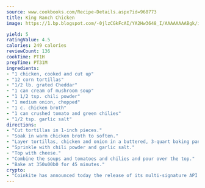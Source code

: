 ```yaml
---
source: www.cookbooks.com/Recipe-Details.aspx?id=968773
title: King Ranch Chicken
image: https://1.bp.blogspot.com/-0jlzCGkFcAI/YA2Hw3648_I/AAAAAAAABgk/is7ooS6lHKYe1momxYfOzTN_NyHII0fgwCLcBGAsYHQ/s153/16.png

yield: 5
ratingValue: 4.5
calories: 249 calories
reviewCount: 136
cookTime: PT1H
prepTime: PT31M
ingredients:
- "1 chicken, cooked and cut up"
- "12 corn tortillas"
- "1/2 lb. grated Cheddar"
- "1 can cream of mushroom soup"
- "1 1/2 tsp. chili powder"
- "1 medium onion, chopped"
- "1 c. chicken broth"
- "1 can crushed tomato and green chilies"
- "1/2 tsp. garlic salt"
directions:
- "Cut tortillas in 1-inch pieces."
- "Soak in warm chicken broth to soften."
- "Layer tortillas, chicken and onion in a buttered, 3-quart baking pan."
- "Sprinkle with chili powder and garlic salt."
- "Top with cheese."
- "Combine the soups and tomatoes and chilies and pour over the top."
- "Bake at 350u00b0 for 45 minutes."
crypto:
- "Coinkite has announced today the release of its multi-signature API and Co-sign Pages, giving users the first Bitcoin platform of its kind to support M-of-15 signatures."
---
```

